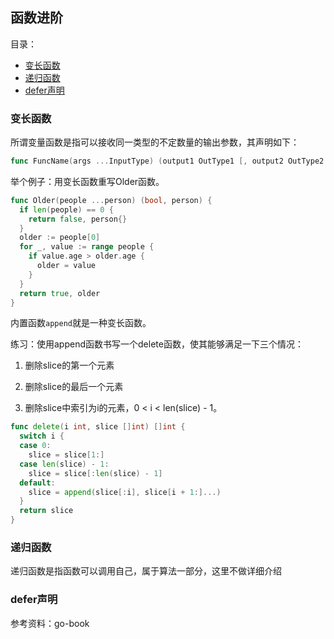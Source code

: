 ## 函数进阶

目录：

  * [变长函数](#变长函数)
  * [递归函数](#递归函数)
  * [defer声明](#defer声明)

### 变长函数

所谓变量函数是指可以接收同一类型的不定数量的输出参数，其声明如下：

```go
func FuncName(args ...InputType) (output1 OutType1 [, output2 OutType2 [, ...]])
```
举个例子：用变长函数重写Older函数。

```go
func Older(people ...person) (bool, person) {
  if len(people) == 0 {
    return false, person{}
  }
  older := people[0]
  for _, value := range people {
    if value.age > older.age {
      older = value
    }
  }
  return true, older
}
```

内置函数`append`就是一种变长函数。

练习：使用append函数书写一个delete函数，使其能够满足一下三个情况：

1. 删除slice的第一个元素

2. 删除slice的最后一个元素

3. 删除slice中索引为i的元素，0 < i < len(slice) - 1。

```go
func delete(i int, slice []int) []int {
  switch i {
  case 0:
    slice = slice[1:]
  case len(slice) - 1:
    slice = slice[:len(slice) - 1]
  default:
    slice = append(slice[:i], slice[i + 1:]...)
  }
  return slice
}
```

### 递归函数

递归函数是指函数可以调用自己，属于算法一部分，这里不做详细介绍

### defer声明


参考资料：go-book
